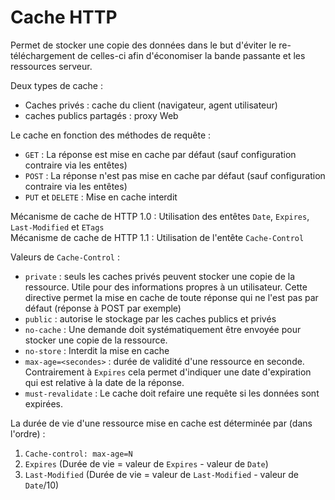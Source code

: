 # Cache HTTP

Permet de stocker une copie des données dans le but d'éviter le re-téléchargement de celles-ci afin d'économiser la bande passante et les ressources serveur.

Deux types de cache :

- Caches privés : cache du client (navigateur, agent utilisateur)
- caches publics partagés : proxy Web

Le cache en fonction des méthodes de requête :

- `GET` : La réponse est mise en cache par défaut (sauf configuration contraire via les entêtes)
- `POST` : La réponse n'est pas mise en cache par défaut (sauf configuration contraire via les entêtes)
- `PUT` et `DELETE` : Mise en cache interdit

Mécanisme de cache de HTTP 1.0 : Utilisation des entêtes `Date`, `Expires`, `Last-Modified` et `ETags`  
Mécanisme de cache de HTTP 1.1 : Utilisation de l'entête `Cache-Control`

Valeurs de `Cache-Control` :

- `private` : seuls les caches privés peuvent stocker une copie de la ressource. Utile pour des informations propres à un utilisateur. Cette directive permet la mise en cache de toute réponse qui ne l'est pas par défaut (réponse à POST par exemple)
- `public` : autorise le stockage par les caches publics et privés
- `no-cache` : Une demande doit systématiquement être envoyée pour stocker une copie de la ressource.
- `no-store` : Interdit la mise en cache
- `max-age=<secondes>` : durée de validité d'une ressource en seconde. Contrairement à `Expires` cela permet d'indiquer une date d'expiration qui est relative à la date de la réponse.
- `must-revalidate` : Le cache doit refaire une requête si les données sont expirées.

La durée de vie d'une ressource mise en cache est déterminée par (dans l'ordre) :

1. `Cache-control: max-age=N`
2. `Expires` (Durée de vie = valeur de `Expires` - valeur de `Date`)
3. `Last-Modified` (Durée de vie = valeur de `Last-Modified` - valeur de `Date`/10)